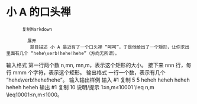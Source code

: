 # 小 A 的口头禅


          复制Markdown
         
            展开
             题目描述 小 A 最近有了一个口头禅 “呵呵”，于是他给出了一个矩形，让你求出里面有几个 “hehe\verb!hehe!hehe”（方向无所谓）。
 输入格式 第一行两个数 n,mn, mn,m，表示这个矩形的大小。
接下来 nnn 行，每行 mmm 个字符，表示这个矩形。
 输出格式 一行一个数，表示有几个 “hehe\verb!hehe!hehe”。
  输入输出样例 输入 #1 
    复制
   5 5
heheh
heheh
heheh
heheh
heheh
 输出 #1 
    复制
   10
 说明/提示 1≤n,m≤10001 \leq n,m \leq10001≤n,m≤1000。
 